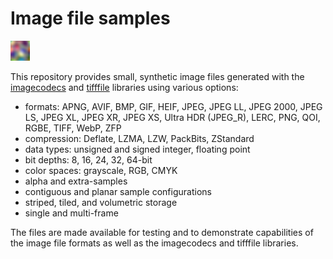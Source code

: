 # Image file samples

![Sample image](sample.png "Sample image")

This repository provides small, synthetic image files generated with the
[imagecodecs](https://github.com/cgohlke/imagecodecs) and
[tifffile](https://github.com/cgohlke/tifffile) libraries
using various options:

- formats: APNG, AVIF, BMP, GIF, HEIF, JPEG, JPEG LL, JPEG 2000, JPEG LS, 
  JPEG XL, JPEG XR, JPEG XS, Ultra HDR (JPEG_R), LERC, PNG, QOI, RGBE, TIFF,
  WebP, ZFP
- compression: Deflate, LZMA, LZW, PackBits, ZStandard
- data types: unsigned and signed integer, floating point
- bit depths: 8, 16, 24, 32, 64-bit
- color spaces: grayscale, RGB, CMYK
- alpha and extra-samples
- contiguous and planar sample configurations
- striped, tiled, and volumetric storage
- single and multi-frame

The files are made available for testing and to demonstrate capabilities of 
the image file formats as well as the imagecodecs and tifffile libraries.